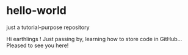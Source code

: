# hello-world
just a tutorial-purpose repository

Hi earthlings !
Just passing by, learning how to store code in GitHub... Pleased to see you here!
